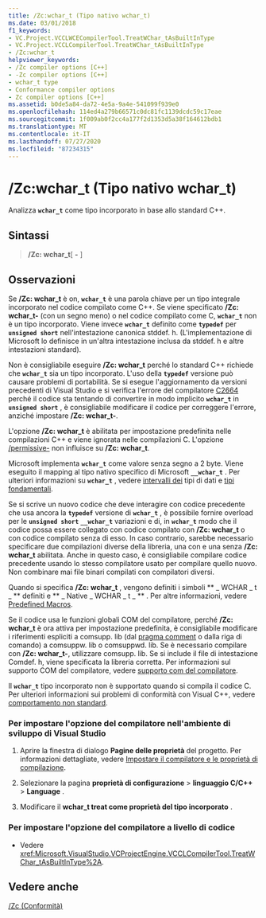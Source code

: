 ```yaml
---
title: /Zc:wchar_t (Tipo nativo wchar_t)
ms.date: 03/01/2018
f1_keywords:
- VC.Project.VCCLWCECompilerTool.TreatWChar_tAsBuiltInType
- VC.Project.VCCLCompilerTool.TreatWChar_tAsBuiltInType
- /Zc:wchar_t
helpviewer_keywords:
- /Zc compiler options [C++]
- -Zc compiler options [C++]
- wchar_t type
- Conformance compiler options
- Zc compiler options [C++]
ms.assetid: b0de5a84-da72-4e5a-9a4e-541099f939e0
ms.openlocfilehash: 114ed4a279b66571c0dc81fc1139dcdc59c17eae
ms.sourcegitcommit: 1f009ab0f2cc4a177f2d1353d5a38f164612bdb1
ms.translationtype: MT
ms.contentlocale: it-IT
ms.lasthandoff: 07/27/2020
ms.locfileid: "87234315"
---
```

# <a name="zcwchar_t-wchar_t-is-native-type"></a>/Zc:wchar_t (Tipo nativo wchar_t)

Analizza **`wchar_t`** come tipo incorporato in base allo standard C++.

## <a name="syntax"></a>Sintassi

> **/Zc: wchar_t**[ **-** ]

## <a name="remarks"></a>Osservazioni

Se **/Zc: wchar_t** è on, **`wchar_t`** è una parola chiave per un tipo integrale incorporato nel codice compilato come C++. Se viene specificato **/Zc: wchar_t-** (con un segno meno) o nel codice compilato come C, **`wchar_t`** non è un tipo incorporato. Viene invece **`wchar_t`** definito come **`typedef`** per **`unsigned short`** nell'intestazione canonica stddef. h. (L'implementazione di Microsoft lo definisce in un'altra intestazione inclusa da stddef. h e altre intestazioni standard).

Non è consigliabile eseguire **/Zc: wchar_t** perché lo standard C++ richiede che **`wchar_t`** sia un tipo incorporato. L'uso della **`typedef`** versione può causare problemi di portabilità. Se si esegue l'aggiornamento da versioni precedenti di Visual Studio e si verifica l'errore del compilatore [C2664](../../error-messages/compiler-errors-2/compiler-error-c2664.md) perché il codice sta tentando di convertire in modo implicito **`wchar_t`** in **`unsigned short`** , è consigliabile modificare il codice per correggere l'errore, anziché impostare **/Zc: wchar_t-**.

L'opzione **/Zc: wchar_t** è abilitata per impostazione predefinita nelle compilazioni C++ e viene ignorata nelle compilazioni C. L'opzione [/permissive-](permissive-standards-conformance.md) non influisce su **/Zc: wchar_t**.

Microsoft implementa **`wchar_t`** come valore senza segno a 2 byte. Viene eseguito il mapping al tipo nativo specifico di Microsoft **`__wchar_t`** . Per ulteriori informazioni su **`wchar_t`** , vedere [intervalli dei](../../cpp/data-type-ranges.md) tipi di dati e [tipi fondamentali](../../cpp/fundamental-types-cpp.md).

Se si scrive un nuovo codice che deve interagire con codice precedente che usa ancora la **`typedef`** versione di **`wchar_t`** , è possibile fornire overload per le **`unsigned short`** **`__wchar_t`** variazioni e di, in **`wchar_t`** modo che il codice possa essere collegato con codice compilato con **/Zc: wchar_t** o con codice compilato senza di esso. In caso contrario, sarebbe necessario specificare due compilazioni diverse della libreria, una con e una senza **/Zc: wchar_t** abilitata. Anche in questo caso, è consigliabile compilare codice precedente usando lo stesso compilatore usato per compilare quello nuovo. Non combinare mai file binari compilati con compilatori diversi.

Quando si specifica **/Zc: wchar_t** , vengono definiti i simboli ** \_ WCHAR \_ t \_ ** definiti e ** \_ Native \_ WCHAR \_ t \_ ** . Per altre informazioni, vedere [Predefined Macros](../../preprocessor/predefined-macros.md).

Se il codice usa le funzioni globali COM del compilatore, perché **/Zc: wchar_t** è ora attiva per impostazione predefinita, è consigliabile modificare i riferimenti espliciti a comsupp. lib (dal [pragma comment](../../preprocessor/comment-c-cpp.md) o dalla riga di comando) a comsuppw. lib o comsuppwd. lib. Se è necessario compilare con **/Zc: wchar_t-**, utilizzare comsupp. lib. Se si include il file di intestazione Comdef. h, viene specificata la libreria corretta. Per informazioni sul supporto COM del compilatore, vedere [supporto com del compilatore](../../cpp/compiler-com-support.md).

Il **`wchar_t`** tipo incorporato non è supportato quando si compila il codice C. Per ulteriori informazioni sui problemi di conformità con Visual C++, vedere [comportamento non standard](../../cpp/nonstandard-behavior.md).

### <a name="to-set-this-compiler-option-in-the-visual-studio-development-environment"></a>Per impostare l'opzione del compilatore nell'ambiente di sviluppo di Visual Studio

1. Aprire la finestra di dialogo **Pagine delle proprietà** del progetto. Per informazioni dettagliate, vedere [Impostare il compilatore e le proprietà di compilazione](../working-with-project-properties.md).

1. Selezionare la pagina **proprietà di configurazione**  >  **linguaggio C/C++**  >  **Language** .

1. Modificare il **wchar_t treat come proprietà del tipo incorporato** .

### <a name="to-set-this-compiler-option-programmatically"></a>Per impostare l'opzione del compilatore a livello di codice

- Vedere <xref:Microsoft.VisualStudio.VCProjectEngine.VCCLCompilerTool.TreatWChar_tAsBuiltInType%2A>.

## <a name="see-also"></a>Vedere anche

[/Zc (Conformità)](zc-conformance.md)<br/>
